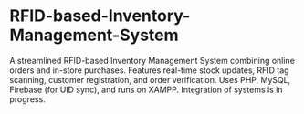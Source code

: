 # RFID-based-Inventory-Management-System
A streamlined RFID-based Inventory Management System combining online orders and in-store purchases. Features real-time stock updates, RFID tag scanning, customer registration, and order verification. Uses PHP, MySQL, Firebase (for UID sync), and runs on XAMPP. Integration of systems is in progress.
